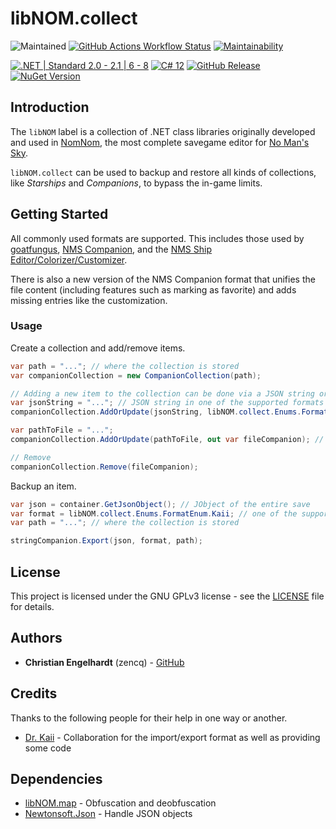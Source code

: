# libNOM.collect

![Maintained](https://img.shields.io/maintenance/yes/2024)
[![GitHub Actions Workflow Status](https://img.shields.io/github/actions/workflow/status/zencq/libNOM.collect/pipeline.yml?logo=github)](https://github.com/zencq/libNOM.collect/actions/workflows/pipeline.yml)
[![Maintainability](https://api.codeclimate.com/v1/badges/85ed3f9d8cd05cac804b/maintainability)](https://codeclimate.com/github/zencq/libNOM.collect/maintainability)

[![.NET | Standard 2.0 - 2.1 | 6 - 8](https://img.shields.io/badge/.NET-Standard%202.0%20--%202.1%20%7C%206%20--%208-lightgrey)](https://dotnet.microsoft.com/en-us/)
[![C# 12](https://img.shields.io/badge/C%23-12-lightgrey)](https://docs.microsoft.com/en-us/dotnet/csharp/)
[![GitHub Release](https://img.shields.io/github/v/release/zencq/libNOM.collect?logo=github)](https://github.com/zencq/libNOM.collect/releases/latest)
[![NuGet Version](https://img.shields.io/nuget/v/libNOM.collect?logo=nuget)](https://www.nuget.org/packages/libNOM.collect/)

## Introduction

The `libNOM` label is a collection of .NET class libraries originally developed
and used in [NomNom](https://github.com/zencq/NomNom), the most complete savegame
editor for [No Man's Sky](https://www.nomanssky.com/).

`libNOM.collect` can be used to backup and restore all kinds of collections, like
*Starships* and *Companions*, to bypass the in-game limits.

## Getting Started

All commonly used formats are supported. This includes those used by [goatfungus](https://github.com/goatfungus/NMSSaveEditor),
[NMS Companion](https://www.nexusmods.com/nomanssky/mods/1879), and the [NMS Ship Editor/Colorizer/Customizer](https://www.patreon.com/posts/65130473).

There is also a new version of the NMS Companion format that unifies the
file content (including features such as marking as favorite) and adds missing entries
like the customization.

### Usage

Create a collection and add/remove items.
```csharp
var path = "..."; // where the collection is stored
var companionCollection = new CompanionCollection(path);

// Adding a new item to the collection can be done via a JSON string or reading from a file.
var jsonString = "..."; // JSON string in one of the supported formats (depends on collection type)
companionCollection.AddOrUpdate(jsonString, libNOM.collect.Enums.FormatEnum.Kaii, out var stringCompanion);

var pathToFile = "...";
companionCollection.AddOrUpdate(pathToFile, out var fileCompanion); // format will be automatically detected

// Remove
companionCollection.Remove(fileCompanion);
```

Backup an item.
```csharp
var json = container.GetJsonObject(); // JObject of the entire save
var format = libNOM.collect.Enums.FormatEnum.Kaii; // one of the supported formats (depends on collection type)
var path = "..."; // where the collection is stored

stringCompanion.Export(json, format, path);
```

## License

This project is licensed under the GNU GPLv3 license - see the [LICENSE](LICENSE)
file for details.

## Authors

* **Christian Engelhardt** (zencq) - [GitHub](https://github.com/cengelha)

## Credits

Thanks to the following people for their help in one way or another.

* [Dr. Kaii](https://www.nexusmods.com/nomanssky/mods/1879) - Collaboration for the import/export format as well as providing some code

## Dependencies

* [libNOM.map](https://www.nuget.org/packages/libNOM.map) - Obfuscation and deobfuscation
* [Newtonsoft.Json](https://www.nuget.org/packages/Newtonsoft.Json/) - Handle JSON objects
